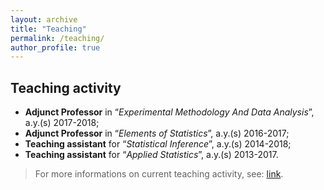 ```yaml
---
layout: archive
title: "Teaching"
permalink: /teaching/
author_profile: true
---
```


## Teaching activity
- **Adjunct Professor** in “*Experimental Methodology And Data Analysis*”, a.y.(s) 2017-2018;
- **Adjunct Professor** in “*Elements of Statistics*”, a.y.(s) 2016-2017;
- **Teaching assistant** for “*Statistical Inference*”, a.y.(s) 2014-2018;
- **Teaching assistant** for “*Applied Statistics*”, a.y.(s) 2013-2017.

> For more informations on current teaching activity, see: [link](https://www.unibo.it/sitoweb/saverio.ranciati2/teachings).
